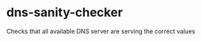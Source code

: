 dns-sanity-checker
==================

Checks that all available DNS server are serving the correct values